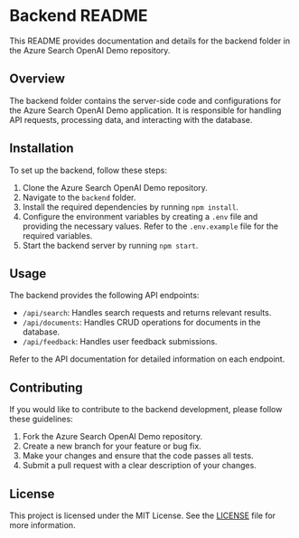 # Backend README

This README provides documentation and details for the backend folder in the Azure Search OpenAI Demo repository.

## Overview

The backend folder contains the server-side code and configurations for the Azure Search OpenAI Demo application. It is responsible for handling API requests, processing data, and interacting with the database.

## Installation

To set up the backend, follow these steps:

1. Clone the Azure Search OpenAI Demo repository.
2. Navigate to the `backend` folder.
3. Install the required dependencies by running `npm install`.
4. Configure the environment variables by creating a `.env` file and providing the necessary values. Refer to the `.env.example` file for the required variables.
5. Start the backend server by running `npm start`.

## Usage

The backend provides the following API endpoints:

- `/api/search`: Handles search requests and returns relevant results.
- `/api/documents`: Handles CRUD operations for documents in the database.
- `/api/feedback`: Handles user feedback submissions.

Refer to the API documentation for detailed information on each endpoint.

## Contributing

If you would like to contribute to the backend development, please follow these guidelines:

1. Fork the Azure Search OpenAI Demo repository.
2. Create a new branch for your feature or bug fix.
3. Make your changes and ensure that the code passes all tests.
4. Submit a pull request with a clear description of your changes.

## License

This project is licensed under the MIT License. See the [LICENSE](./LICENSE) file for more information.
